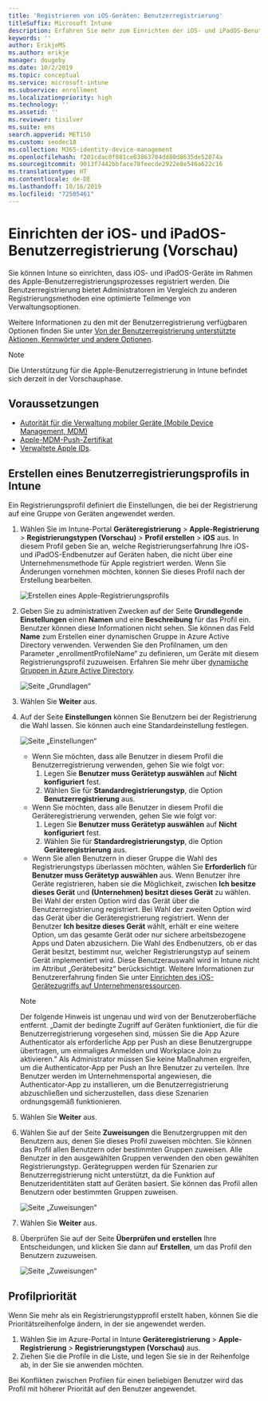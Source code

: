 ```yaml
---
title: 'Registrieren von iOS-Geräten: Benutzerregistrierung'
titleSuffix: Microsoft Intune
description: Erfahren Sie mehr zum Einrichten der iOS- und iPadOS-Benutzerregistrierung.
keywords: ''
author: ErikjeMS
ms.author: erikje
manager: dougeby
ms.date: 10/2/2019
ms.topic: conceptual
ms.service: microsoft-intune
ms.subservice: enrollment
ms.localizationpriority: high
ms.technology: ''
ms.assetid: ''
ms.reviewer: tisilver
ms.suite: ems
search.appverid: MET150
ms.custom: seodec18
ms.collection: M365-identity-device-management
ms.openlocfilehash: f201cdac0f881ce03863704dd80d8635de52074a
ms.sourcegitcommit: 9013f7442bbface78feecde2922e8e546a622c16
ms.translationtype: HT
ms.contentlocale: de-DE
ms.lasthandoff: 10/16/2019
ms.locfileid: "72505461"
---
```

# <a name="set-up-ios-and-ipados-user-enrollment-preview"></a>Einrichten der iOS- und iPadOS-Benutzerregistrierung (Vorschau)

Sie können Intune so einrichten, dass iOS- und iPadOS-Geräte im Rahmen des Apple-Benutzerregistrierungsprozesses registriert werden. Die Benutzerregistrierung bietet Administratoren im Vergleich zu anderen Registrierungsmethoden eine optimierte Teilmenge von Verwaltungsoptionen.

Weitere Informationen zu den mit der Benutzerregistrierung verfügbaren Optionen finden Sie unter [Von der Benutzerregistrierung unterstützte Aktionen, Kennwörter und andere Optionen](ios-user-enrollment-supported-actions.md).

> [!NOTE]
> Die Unterstützung für die Apple-Benutzerregistrierung in Intune befindet sich derzeit in der Vorschauphase.

## <a name="prerequisites"></a>Voraussetzungen
- [Autorität für die Verwaltung mobiler Geräte (Mobile Device Management, MDM)](../fundamentals/mdm-authority-set.md)
- [Apple-MDM-Push-Zertifikat](apple-mdm-push-certificate-get.md)
- [Verwaltete Apple IDs](https://support.apple.com/guide/apple-business-manager/mdm1c9622977/web).

## <a name="create-a-user-enrollment-profile-in-intune"></a>Erstellen eines Benutzerregistrierungsprofils in Intune

Ein Registrierungsprofil definiert die Einstellungen, die bei der Registrierung auf eine Gruppe von Geräten angewendet werden. 

1. Wählen Sie im Intune-Portal **Geräteregistrierung** > **Apple-Registrierung** > **Registrierungstypen (Vorschau)**  > **Profil erstellen** > **iOS** aus. In diesem Profil geben Sie an, welche Registrierungserfahrung Ihre iOS- und iPadOS-Endbenutzer auf Geräten haben, die nicht über eine Unternehmensmethode für Apple registriert werden. Wenn Sie Änderungen vornehmen möchten, können Sie dieses Profil nach der Erstellung bearbeiten.

    ![Erstellen eines Apple-Registrierungsprofils](./media/ios-user-enrollment/create-profile.png)

2. Geben Sie zu administrativen Zwecken auf der Seite **Grundlegende Einstellungen** einen **Namen** und eine **Beschreibung** für das Profil ein. Benutzer können diese Informationen nicht sehen. Sie können das Feld **Name** zum Erstellen einer dynamischen Gruppe in Azure Active Directory verwenden. Verwenden Sie den Profilnamen, um den Parameter „enrollmentProfileName“ zu definieren, um Geräte mit diesem Registrierungsprofil zuzuweisen. Erfahren Sie mehr über [dynamische Gruppen in Azure Active Directory](https://docs.microsoft.com/azure/active-directory/active-directory-groups-dynamic-membership-azure-portal#rules-for-devices).

    ![Seite „Grundlagen“](./media/ios-user-enrollment/basics-page.png)


3. Wählen Sie **Weiter** aus.

4. Auf der Seite **Einstellungen** können Sie Benutzern bei der Registrierung die Wahl lassen. Sie können auch eine Standardeinstellung festlegen.

    ![Seite „Einstellungen“](./media/ios-user-enrollment/settings-page.png)

    - Wenn Sie möchten, dass alle Benutzer in diesem Profil die Benutzerregistrierung verwenden, gehen Sie wie folgt vor:
        1. Legen Sie **Benutzer muss Gerätetyp auswählen** auf **Nicht konfiguriert** fest.
        2. Wählen Sie für **Standardregistrierungstyp**, die Option **Benutzerregistrierung** aus.
    - Wenn Sie möchten, dass alle Benutzer in diesem Profil die Geräteregistrierung verwenden, gehen Sie wie folgt vor:
        1. Legen Sie **Benutzer muss Gerätetyp auswählen** auf **Nicht konfiguriert** fest.
        2. Wählen Sie für **Standardregistrierungstyp**, die Option **Geräteregistrierung** aus.
    - Wenn Sie allen Benutzern in dieser Gruppe die Wahl des Registrierungstyps überlassen möchten, wählen Sie **Erforderlich** für **Benutzer muss Gerätetyp auswählen** aus. Wenn Benutzer ihre Geräte registrieren, haben sie die Möglichkeit, zwischen **Ich besitze dieses Gerät** und **(Unternehmen) besitzt dieses Gerät** zu wählen. Bei Wahl der ersten Option wird das Gerät über die Benutzerregistrierung registriert. Bei Wahl der zweiten Option wird das Gerät über die Geräteregistrierung registriert. Wenn der Benutzer **Ich besitze dieses Gerät** wählt, erhält er eine weitere Option, um das gesamte Gerät oder nur sichere arbeitsbezogene Apps und Daten abzusichern. Die Wahl des Endbenutzers, ob er das Gerät besitzt, bestimmt nur, welcher Registrierungstyp auf seinem Gerät implementiert wird. Diese Benutzerauswahl wird in Intune nicht im Attribut „Gerätebesitz“ berücksichtigt. Weitere Informationen zur Benutzererfahrung finden Sie unter [Einrichten des iOS-Gerätezugriffs auf Unternehmensressourcen](https://docs.microsoft.com/intune-user-help/enroll-your-device-in-intune-ios).
    
    > [!NOTE]
    > Der folgende Hinweis ist ungenau und wird von der Benutzeroberfläche entfernt.
    > „Damit der bedingte Zugriff auf Geräten funktioniert, die für die Benutzerregistrierung vorgesehen sind, müssen Sie die App Azure Authenticator als erforderliche App per Push an diese Benutzergruppe übertragen, um einmaliges Anmelden und Workplace Join zu aktivieren.”
    > Als Administrator müssen Sie keine Maßnahmen ergreifen, um die Authenticator-App per Push an Ihre Benutzer zu verteilen. Ihre Benutzer werden im Unternehmensportal angewiesen, die Authenticator-App zu installieren, um die Benutzerregistrierung abzuschließen und sicherzustellen, dass diese Szenarien ordnungsgemäß funktionieren.

5. Wählen Sie **Weiter** aus.

6. Wählen Sie auf der Seite **Zuweisungen** die Benutzergruppen mit den Benutzern aus, denen Sie dieses Profil zuweisen möchten. Sie können das Profil allen Benutzern oder bestimmten Gruppen zuweisen. Alle Benutzer in den ausgewählten Gruppen verwenden den oben gewählten Registrierungstyp. Gerätegruppen werden für Szenarien zur Benutzerregistrierung nicht unterstützt, da die Funktion auf Benutzeridentitäten statt auf Geräten basiert. Sie können das Profil allen Benutzern oder bestimmten Gruppen zuweisen.

    ![Seite „Zuweisungen“](./media/ios-user-enrollment/assignments-page.png)

7. Wählen Sie **Weiter** aus.

8. Überprüfen Sie auf der Seite **Überprüfen und erstellen** Ihre Entscheidungen, und klicken Sie dann auf **Erstellen**, um das Profil den Benutzern zuzuweisen.

    ![Seite „Zuweisungen“](./media/ios-user-enrollment/assignments-page.png)


## <a name="profile-priority"></a>Profilpriorität

Wenn Sie mehr als ein Registrierungstypprofil erstellt haben, können Sie die Prioritätsreihenfolge ändern, in der sie angewendet werden.

1. Wählen Sie im Azure-Portal in Intune **Geräteregistrierung** > **Apple-Registrierung** > **Registrierungstypen (Vorschau)** aus.
2. Ziehen Sie die Profile in die Liste, und legen Sie sie in der Reihenfolge ab, in der Sie sie anwenden möchten.

Bei Konflikten zwischen Profilen für einen beliebigen Benutzer wird das Profil mit höherer Priorität auf den Benutzer angewendet.


